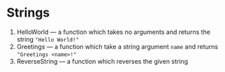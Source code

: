 # Strings

1. HelloWorld &mdash; a function which takes no arguments and returns the string `"Hello World!"`
2. Greetings &mdash; a function which take a string argument `name` and returns `"Greetings <name>!"`
3. ReverseString &mdash; a function which reverses the given string
